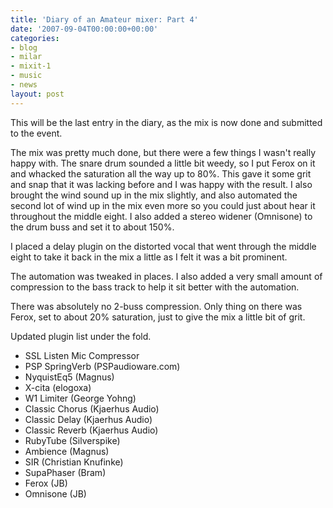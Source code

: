 ```yaml
---
title: 'Diary of an Amateur mixer: Part 4'
date: '2007-09-04T00:00:00+00:00'
categories:
- blog
- milar
- mixit-1
- music
- news
layout: post
---
```


This will be the last entry in the diary, as the mix is now done and submitted to the event.

The mix was pretty much done, but there were a few things I wasn't really happy with.  The snare drum sounded a little bit weedy, so I put Ferox on it and whacked the saturation all the way up to 80%. This gave it some grit and snap that it was lacking before and I was happy with the result. I also brought the wind sound up in the mix slightly, and also automated the second lot of wind up in the mix even more so you could just about hear it throughout the middle eight. I also added a stereo widener (Omnisone) to the drum buss and set it to about 150%.

I placed a delay plugin on the distorted vocal that went through the middle eight to take it back in the mix a little as I felt it was a bit prominent.

The automation was tweaked in places. I also added a very small amount of compression to the bass track to help it sit better with the automation.

There was absolutely no 2-buss compression. Only thing on there was Ferox, set to about 20% saturation, just to give the mix a little bit of grit.

<object type="application/x-shockwave-flash" width="420" height="15"
data="http://www.pixelhum.com/xspf_player_slim.swf?song_url=http://www.pixelhum.com/downloads/music/milar/SLB_2007-09-02.mp3&song_title=Simple Little Bird, Final Mix">
<param name="movie" 
value="http://www.pixelhum.com/xspf_player_slim.swf?song_url=http://www.pixelhum.com/downloads/music/milar/SLB_2007-09-02.mp3&song_title=Simple Little Bird, Final Mix" />
</object>

Updated plugin list under the fold.

<!--more-->

* SSL Listen Mic Compressor
* PSP SpringVerb (PSPaudioware.com)
* NyquistEq5 (Magnus)
* X-cita (elogoxa)
* W1 Limiter (George Yohng)
* Classic Chorus (Kjaerhus Audio)
* Classic Delay (Kjaerhus Audio)
* Classic Reverb (Kjaerhus Audio)
* RubyTube (Silverspike)
* Ambience (Magnus)
* SIR (Christian Knufinke)
* SupaPhaser (Bram)
* Ferox (JB)
* Omnisone (JB)




